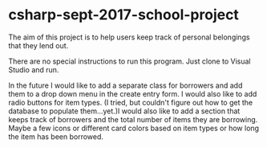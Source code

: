 # csharp-sept-2017-school-project
 The aim of this project is to help users keep track of personal belongings that they lend out.
 
 There are no special instructions to run this program. Just clone to Visual Studio and run. 
 
 In the future I would like to add a separate class for borrowers and add them to a drop down menu in the create entry form. I would also  like to add radio buttons for item types. (I tried, but couldn't figure out how to get the database to populate them...yet.)I would also like to add a section that keeps track of borrowers and the total number of items they are borrowing. Maybe a few icons or different card colors based on item types or how long the item has been borrowed. 
 
